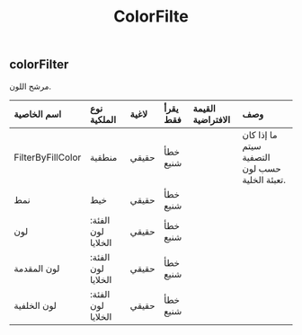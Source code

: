 ﻿---
title: ColorFilte
second_title: Aspose.Cells Cloud Documen
type: docs
url: /ar/specification/model/colorfilter/
description: "Aspose.Cells مواصفات النموذج السحابي: ColorFilter. تعامل بسهولة مع Excel ومستندات جداول البيانات الأخرى التي تحتوي على ميزات مثل الفتح والتوليد والتحرير والتقسيم والدمج والمقارنة والتحويل"
kwords: Excel، Office، جدول البيانات، Cloud REST API، ColorFilter
weight: 50
---
## **colorFilter**

 مرشح اللون.

| اسم الخاصية| نوع الملكية| لاغية| يقرأ فقط| القيمة الافتراضية| وصف|
|:- |:- |:- |:- |:- |:- |
| FilterByFillColor| منطقية| حقيقي| خطأ شنيع|| ما إذا كان سيتم التصفية حسب لون تعبئة الخلية.|
| نمط| خيط| حقيقي| خطأ شنيع|||
| لون| الفئة: لون الخلايا| حقيقي| خطأ شنيع|||
| لون المقدمة| الفئة: لون الخلايا| حقيقي| خطأ شنيع|||
| لون الخلفية| الفئة: لون الخلايا| حقيقي| خطأ شنيع|||


